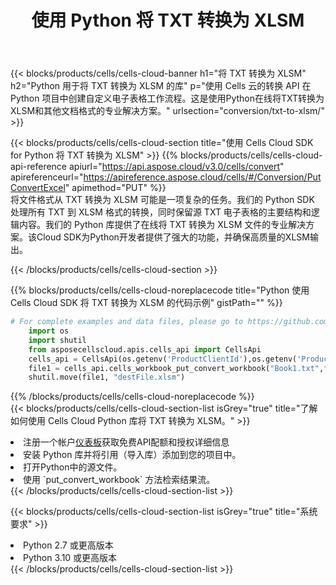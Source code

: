 ﻿---
title: 使用 Python 将 TXT 转换为 XLSM
description: 利用Python的Aspose.Cells Cloud SDK将TXT格式文件转换为XLSM格式文件。
kwords: Excel, Convert TXT to XLSM, REST, Python
howto: How to convert TXT to XLSM using Aspose.Cells Cloud Python library.
---
{{< blocks/products/cells/cells-cloud-banner h1="将 TXT 转换为 XLSM" h2="Python 用于将 TXT 转换为 XLSM 的库" p="使用 Cells 云的转换 API 在 Python 项目中创建自定义电子表格工作流程。这是使用Python在线将TXT转换为XLSM和其他文档格式的专业解决方案。" urlsection="conversion/txt-to-xlsm/" >}}

{{< blocks/products/cells/cells-cloud-section title="使用 Cells Cloud SDK for Python 将 TXT 转换为 XLSM" >}}
{{% blocks/products/cells/cells-cloud-api-reference apiurl="https://api.aspose.cloud/v3.0/cells/convert" apireferenceurl="https://apireference.aspose.cloud/cells/#/Conversion/PutConvertExcel" apimethod="PUT" %}}
<br/>
将文件格式从 TXT 转换为 XLSM 可能是一项复杂的任务。我们的 Python SDK 处理所有 TXT 到 XLSM 格式的转换，同时保留源 TXT 电子表格的主要结构和逻辑内容。我们的 Python 库提供了在线将 TXT 转换为 XLSM 文件的专业解决方案。该Cloud SDK为Python开发者提供了强大的功能，并确保高质量的XLSM输出。

{{< /blocks/products/cells/cells-cloud-section >}}

{{% blocks/products/cells/cells-cloud-noreplacecode title="Python 使用 Cells Cloud SDK 将 TXT 转换为 XLSM 的代码示例" gistPath="" %}}
 
```python
# For complete examples and data files, please go to https://github.com/aspose-cells-cloud/aspose-cells-cloud-python/
    import os
    import shutil
    from asposecellscloud.apis.cells_api import CellsApi
    cells_api = CellsApi(os.getenv('ProductClientId'),os.getenv('ProductClientSecret'))
    file1 = cells_api.cells_workbook_put_convert_workbook("Book1.txt",format="xlsm")
    shutil.move(file1, "destFile.xlsm")     
```
 
{{% /blocks/products/cells/cells-cloud-noreplacecode %}}
<br/>
{{< blocks/products/cells/cells-cloud-section-list isGrey="true" title="了解如何使用 Cells Cloud Python 库将 TXT 转换为 XLSM。" >}}
<li>注册一个帐户<a href="https://dashboard.aspose.cloud/">仪表板</a>获取免费API配额和授权详细信息</li>
<li>安装 Python 库并将引用（导入库）添加到您的项目中。</li>
<li>打开Python中的源文件。</li>
<li>使用 `put_convert_workbook` 方法检索结果流。</li>
{{< /blocks/products/cells/cells-cloud-section-list >}}

{{< blocks/products/cells/cells-cloud-section-list isGrey="true" title="系统要求" >}}
<li>Python 2.7 或更高版本</li>
<li>Python 3.10 或更高版本</li>
{{< /blocks/products/cells/cells-cloud-section-list >}}
